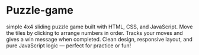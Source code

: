 # Puzzle-game
 simple 4x4 sliding puzzle game built with HTML, CSS, and JavaScript. Move the tiles by clicking to arrange numbers in order. Tracks your moves and gives a win message when completed. Clean design, responsive layout, and pure JavaScript logic — perfect for practice or fun!
